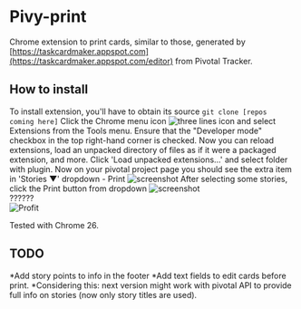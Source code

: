 # Pivy-print
Chrome extension to print cards, similar to those, generated by [https://taskcardmaker.appspot.com](https://taskcardmaker.appspot.com/editor) from Pivotal Tracker.

## How to install
To install extension, you'll have to obtain its source
``` git clone [repos coming here] ```
Click the Chrome menu icon ![three lines icon](http://developer.chrome.com/static/images/hotdogmenu.png)  and select Extensions from the Tools menu. Ensure that the "Developer mode" checkbox in the top right-hand corner is checked. Now you can reload extensions, load an unpacked directory of files as if it were a packaged extension, and more. Click 'Load unpacked extensions...' and select folder with plugin.
Now on your pivotal project page you should see the extra item in 'Stories ▼' dropdown - Print ![screenshot](https://raw.github.com/sudodoki/pivy-print/images/print_disabled_select.png)
After selecting some stories, click the Print button from dropdown
![screenshot](https://raw.github.com/sudodoki/pivy-print/images/print_enabled_select.png)  
??????  
![Profit](https://raw.github.com/sudodoki/pivy-print/images/print_version.png)

Tested with Chrome 26.

## TODO
*Add story points to info in the footer
*Add text fields to edit cards before print.
*Considering this: next version might work with pivotal API to provide full info on stories (now only story titles are used).


